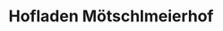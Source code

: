 ---
title: "Hofladen Mötschlmeierhof"
url: /bruck-an-der-mur/hofladen-moetschlmeierhof/
shop: Hofladen
---
